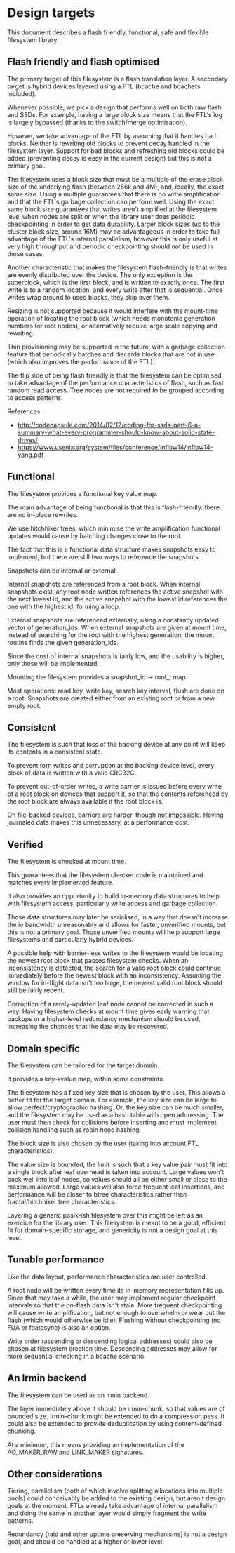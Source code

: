 
# Design targets

This document describes a flash friendly, functional, safe and flexible
filesystem library.

## Flash friendly and flash optimised

The primary target of this filesystem is a flash translation layer.
A secondary target is hybrid devices layered using a FTL (bcache and
bcachefs included).

Whenever possible, we pick a design that performs well on both raw flash and
SSDs.   For example, having a large block size means that the FTL's log is
largely bypassed (thanks to the switch/merge optimisation).

However, we take advantage of the FTL by assuming that it handles bad blocks.
Neither is rewriting old blocks to prevent decay handled in the filesystem
layer.  Support for bad blocks and refreshing old blocks could be added
(preventing decay is easy in the current design) but this is not a primary
goal.

The filesystem uses a block size that must be a multiple of the erase block
size of the underlying flash (between 256k and 4M), and, ideally, the exact
same size.
Using a multiple guarantees that there is no write amplification and that the
FTL's garbage collection can perform well.
Using the exact same block size guarantees that writes aren't amplified at the
filesystem level when nodes are split or when the library user does periodic
checkpointing in order to get data durability.
Larger block sizes (up to the cluster block size, around 16M) may be
advantageous in order to take full advantage of the FTL's internal parallelism,
however this is only useful at very high throughput and periodic checkpointing
should not be used in those cases.

Another characteristic that makes the filesystem flash-friendly is that writes
are evenly distributed over the device.  The only exception is the superblock,
which is the first block, and is written to exactly once.  The first write is
to a random location, and every write after that is sequential.  Once writes
wrap around to used blocks, they skip over them.

Resizing is not supported because it would interfere with the mount-time
operation of locating the root block (which needs monotonic generation
numbers for root nodes), or alternatively require large scale copying and
rewriting.

Thin provisioning may be supported in the future, with a garbage collection
feature that periodically batches and discards blocks that are not in use
(which also improves the performance of the FTL).

The flip side of being flash friendly is that the filesystem can be optimised
to take advantage of the performance characteristics of flash, such as fast
random read access.  Tree nodes are not required to be grouped according to
access patterns.

References

* http://codecapsule.com/2014/02/12/coding-for-ssds-part-6-a-summary-what-every-programmer-should-know-about-solid-state-drives/
* https://www.usenix.org/system/files/conference/inflow14/inflow14-yang.pdf

## Functional

The filesystem provides a functional key value map.

The main advantage of being functional is that this is flash-friendly: there
are no in-place rewrites.

We use hitchhiker trees, which minimise the write amplification functional
updates would cause by batching changes close to the root.

The fact that this is a functional data structure makes snapshots easy
to implement, but there are still two ways to reference the snapshots.

Snapshots can be internal or external.

Internal snapshots are referenced from a root block.  When internal snapshots
exist, any root node written references the active snapshot with the next
lowest id, and the active snapshot with the lowest id references the one with
the highest id, forming a loop.

External snapshots are referenced externally, using a constantly updated vector
of generation_ids.  When external snapshots are given at mount time, instead of
searching for the root with the highest generation, the mount routine finds the
given generation_ids.

Since the cost of internal snapshots is fairly low, and the usability is higher,
only those will be implemented.

Mounting the filesystem provides a snapshot_id -> root_t map.

Most operations: read key, write key, search key interval, flush are done on a root.
Snapshots are created either from an existing root or from a new empty root.

## Consistent

The filesystem is such that loss of the backing device at any point will
keep its contents in a consistent state.

To prevent torn writes and corruption at the backing device level, every block
of data is written with a valid CRC32C.

To prevent out-of-order writes, a write barrier is issued before every write
of a root block on devices that support it, so that the contents referenced
by the root block are always available if the root block is.

On file-backed devices, barriers are harder, though [not
impossible](https://lwn.net/Articles/667788/ "see discussion").  Having
journaled data makes this unnecessary, at a performance cost.

## Verified

The filesystem is checked at mount time.

This guarantees that the filesystem checker code is maintained and matches
every implemented feature.

It also provides an opportunity to build in-memory data structures to help
with filesystem access, particularly write access and garbage collection.

Those data structures may later be serialised, in a way that doesn't increase
the io bandwidth unreasonably and allows for faster, unverified mounts, but
this is not a primary goal.  Those unverified mounts will help support large
filesystems and particularly hybrid devices.

A possible help with barrier-less writes to the filesystem would be locating
the newest root block that passes filesystem checks.  When an inconsistency is
detected, the search for a valid root block could continue immediately before
the newest block with an inconsistency.  Assuming the window for in-flight data
isn't too large, the newest valid root block should still be fairly recent.

Corruption of a rarely-updated leaf node cannot be corrected in such a way.
Having filesystem checks at mount time gives early warning that backups or a
higher-level redundancy mechanism should be used, increasing the chances that
the data may be recovered.

## Domain specific

The filesystem can be tailored for the target domain.

It provides a key->value map, within some constraints.

The filesystem has a fixed key size that is chosen by the user.
This allows a better fit for the target domain.  For example,
the key size can be large to allow perfect/cryptographic hashing.
Or, the key size can be much smaller, and the filesystem may be
used as a hash table with open addressing.  The user must then
check for collisions before inserting and must implement
collision handling such as robin hood hashing.

The block size is also chosen by the user (taking into account FTL
characteristics).

The value size is bounded, the limit is such that a key value pair must
fit into a single block after leaf overhead is taken into account.
Large values won't pack well into leaf nodes, so values should all be
either small or close to the maximum allowed.  Large values will also
force frequent leaf insertions, and performance will be closer to btree
characteristics rather than fractal/hitchhiker tree characteristics.

Layering a generic posix-ish filesystem over this might be left as an exercice
for the library user.  This filesystem is meant to be a good, efficient fit for
domain-specific storage, and genericity is not a design goal at this level.

## Tunable performance

Like the data layout, performance characteristics are user controlled.

A root node will be written every time its in-memory representation fills up.
Since that may take a while, the user may implement regular checkpoint
intervals so that the on-flash data isn't stale.  More frequent checkpointing
will cause write amplification, but not enough to overwhelm or wear out the
flash (which would otherwise be idle).  Flushing without checkpointing (no FUA
or fdatasync) is also an option.

Write order (ascending or descending logical addresses) could also be chosen
at filesystem creation time.  Descending addresses may allow for more
sequential checking in a bcache scenario.

## An Irmin backend

The filesystem can be used as an Irmin backend.

The layer immediately above it should be irmin-chunk, so that values are of
bounded size.  Irmin-chunk might be extended to do a compression pass.  It
could also be extended to provide deduplication by using content-defined
chunking.

At a minimum, this means providing an implementation of the AO_MAKER_RAW and
LINK_MAKER signatures.

## Other considerations

Tiering, parallelism (both of which involve splitting allocations into multiple
pools) could conceivably be added to the existing design, but aren't design
goals at the moment.  FTLs already take advantage of internal parallelism and
doing the same in another layer would simply fragment the write patterns.

Redundancy (raid and other uptime preserving mechanisms) is not a design goal,
and should be handled at a higher or lower level.
